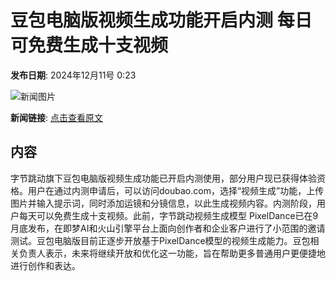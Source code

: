 # 豆包电脑版视频生成功能开启内测 每日可免费生成十支视频

**发布日期**: 2024年12月11号 0:23

![新闻图片](https://upload.chinaz.com/2024/1211/6386950195057714884607312.png)

**新闻链接**: [点击查看原文](https://www.aibase.com/zh/news/13840)

## 内容

字节跳动旗下豆包电脑版视频生成功能已开启内测使用，部分用户现已获得体验资格。用户在通过内测申请后，可以访问doubao.com，选择“视频生成”功能，上传图片并输入提示词，同时添加运镜和分镜信息，以此生成视频内容。内测阶段，用户每天可以免费生成十支视频。此前，字节跳动视频生成模型 PixelDance已在9月底发布，在即梦AI和火山引擎平台上面向创作者和企业客户进行了小范围的邀请测试。豆包电脑版目前正逐步开放基于PixelDance模型的视频生成能力。豆包相关负责人表示，未来将继续开放和优化这一功能，旨在帮助更多普通用户更便捷地进行创作和表达。
